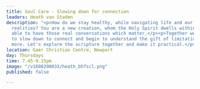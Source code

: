 ```yaml
---
title: Soul Care - Slowing down for connection
leaders: Heath van Staden
description: "<p>How do we stay healthy, while navigating life and our journeying
  realities? You are a new creation, whom the Holy Spirit dwells within, and you are
  able to have those real conversations which matter.</p><p>Together we are going
  to slow down to connect and begin to understand the gift of limitations and much
  more. Let's explore the scripture together and make it practical.</p>"
location: Gaer Christian Centre, Newport
day: Thursdays
time: 7.45-9.15pm
image: "/v1608290033/heath_bhfscl.png"
published: false

---
```

